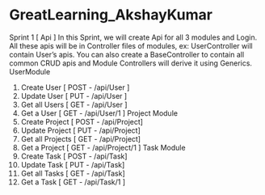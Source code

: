 # GreatLearning_AkshayKumar


Sprint 1 [ Api ]
In this Sprint, we will create Api for all 3 modules and Login.
All these apis will be in Controller files of modules, ex: UserController will contain User’s apis. You can also create a BaseController to contain all common CRUD apis and Module Controllers will derive it using Generics.
UserModule
1. Create User [ POST - /api/User ]
2. Update User [ PUT - /api/User ]
3. Get all Users [ GET - /api/User ]
4. Get a User [ GET - /api/User/1 ]
Project Module
1. Create Project [ POST - /api/Project]
2. Update Project [ PUT - /api/Project]
3. Get all Projects [ GET - /api/Project]
4. Get a Project [ GET - /api/Project/1 ]
Task Module
1. Create Task [ POST - /api/Task]
2. Update Task [ PUT - /api/Task]
3. Get all Tasks [ GET - /api/Task]
4. Get a Task [ GET - /api/Task/1 ]